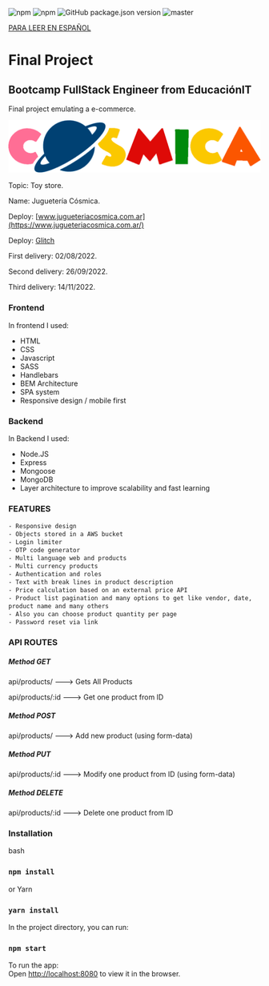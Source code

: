 ![npm](https://img.shields.io/npm/v/npm?color=green)  ![npm](https://img.shields.io/npm/v/express?label=express&logo=Express)  ![GitHub package.json version](https://img.shields.io/github/package-json/v/migmm/e-commerce)  ![master](https://img.shields.io/github/last-commit/migmm/e-commerce)

[PARA LEER EN ESPAÑOL](https://github.com/migmm/e-commerce/blob/main/README-ES.md)
# Final Project
## Bootcamp FullStack Engineer from __EducaciónIT__ 
Final project emulating a e-commerce.


 <img src="https://github.com/migmm/e-commerce/blob/main/public/img/logocolor.png" alt="Logo"/>
 
 
Topic: Toy store.

Name: Juguetería Cósmica.

Deploy: [www.jugueteriacosmica.com.ar](https://www.jugueteriacosmica.com.ar/)

Deploy: [Glitch](https://massive-iridescent-iron.glitch.me/)


First delivery: 02/08/2022.

Second delivery: 26/09/2022.

Third delivery: 14/11/2022.

### Frontend

In frontend I used:

- HTML
- CSS
- Javascript
- SASS
- Handlebars
- BEM Architecture
- SPA system
- Responsive design / mobile first

### Backend


In Backend I used:

- Node.JS
- Express
- Mongoose
- MongoDB
- Layer architecture to improve scalability and fast learning

### FEATURES

    - Responsive design
    - Objects stored in a AWS bucket
    - Login limiter
    - OTP code generator
    - Multi language web and products
    - Multi currency products
    - Authentication and roles
    - Text with break lines in product description
    - Price calculation based on an external price API
    - Product list pagination and many options to get like vendor, date, product name and many others
    - Also you can choose product quantity per page
    - Password reset via link

### API ROUTES

##### Method GET
api/products/ ---> Gets All Products

api/products/:id ---> Get one product from ID

##### Method POST

api/products/ ---> Add new product (using form-data)

##### Method PUT

api/products/:id ---> Modify one product from ID (using form-data)

##### Method DELETE

api/products/:id ---> Delete one product from ID


### Installation

bash
### `npm install` 


or Yarn
### `yarn install` 



 In the project directory, you can run:
### `npm start`

To run the app:<br />
Open [http://localhost:8080](http://localhost:8080) to view it in the browser.




